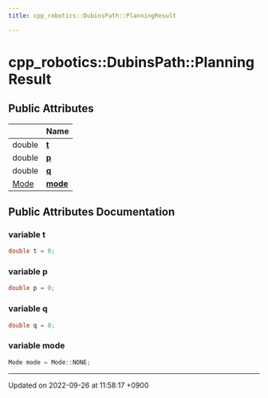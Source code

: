 ```yaml
---
title: cpp_robotics::DubinsPath::PlanningResult

---
```


# cpp_robotics::DubinsPath::PlanningResult





## Public Attributes

|                | Name           |
| -------------- | -------------- |
| double | **[t](/cpp_robotics/doxybook/Classes/structcpp__robotics_1_1DubinsPath_1_1PlanningResult/#variable-t)**  |
| double | **[p](/cpp_robotics/doxybook/Classes/structcpp__robotics_1_1DubinsPath_1_1PlanningResult/#variable-p)**  |
| double | **[q](/cpp_robotics/doxybook/Classes/structcpp__robotics_1_1DubinsPath_1_1PlanningResult/#variable-q)**  |
| [Mode](/cpp_robotics/doxybook/Classes/classcpp__robotics_1_1DubinsPath/#enum-mode) | **[mode](/cpp_robotics/doxybook/Classes/structcpp__robotics_1_1DubinsPath_1_1PlanningResult/#variable-mode)**  |

## Public Attributes Documentation

### variable t

```cpp
double t = 0;
```


### variable p

```cpp
double p = 0;
```


### variable q

```cpp
double q = 0;
```


### variable mode

```cpp
Mode mode = Mode::NONE;
```


-------------------------------

Updated on 2022-09-26 at 11:58:17 +0900